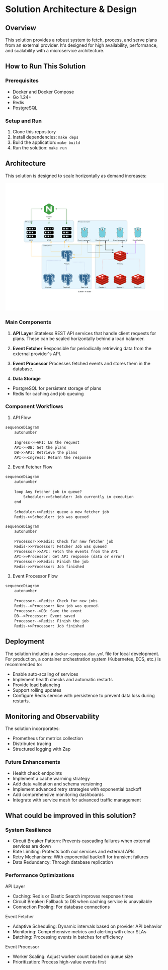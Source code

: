 
# Solution Architecture & Design

## Overview

This solution provides a robust system to fetch, process, and serve plans from an external provider. It's designed for high availability, performance, and scalability with a microservice architecture.

## How to Run This Solution

### Prerequisites

- Docker and Docker Compose
- Go 1.24+
- Redis
- PostgreSQL

### Setup and Run

1. Clone this repository
2. Install dependencies: `make deps`
3. Build the application: `make build`
4. Run the solution: `make run`

## Architecture

This solution is designed to scale horizontally as demand increases:

![Scale API](images/architecture.png "API")

### Main Components

1. **API Layer**
Stateless REST API services that handle client requests for plans. These can be scaled horizontally behind a load balancer.

2. **Event Fetcher**
Responsible for periodically retrieving data from the external provider's API.

3. **Event Processor**
Processes fetched events and stores them in the database.

4. **Data Storage**

- PostgreSQL for persistent storage of plans
- Redis for caching and job queuing

### Component Workflows

1. API Flow

```mermaid
sequenceDiagram
    autonumber

    Ingress->>API: LB the request
    API->>DB: Get the plans
    DB->>API: Retrieve the plans
    API->>Ingress: Return the response
```

2. Event Fetcher Flow

```mermaid
sequenceDiagram
    autonumber

    loop Any fetcher job in queue?
        Scheduler->>Scheduler: Job currently in execution
    end

    Scheduler->>Redis: queue a new fetcher job
    Redis->>Scheduler: job was queued
```

```mermaid
sequenceDiagram
    autonumber

    Processor->>Redis: Check for new fetcher job
    Redis->>Processor: Fetcher Job was queued
    Processor->>API: Fetch the events from the API
    API->>Processor: Get API response (data or error)
    Processor->>Redis: Finish the job
    Redis->>Processor: Job finished
```

3. Event Processor Flow

```mermaid
sequenceDiagram
    autonumber

    Processor-->Redis: Check for new jobs
    Redis-->Processor: New job was queued.
    Processor-->DB: Save the event
    DB-->Processor: Event saved
    Processor-->Redis: Finish the job
    Redis->>Processor: Job finished
```

## Deployment

The solution includes a `docker-compose.dev.yml` file for local development. For production, a container orchestration system (Kubernetes, ECS, etc.) is recommended to:

- Enable auto-scaling of services
- Implement health checks and automatic restarts
- Provide load balancing
- Support rolling updates
- Configure Redis service with persistence to prevent data loss during restarts.

## Monitoring and Observability

The solution incorporates:

- Prometheus for metrics collection
- Distributed tracing
- Structured logging with Zap

### Future Enhancements

- Health check endpoints
- Implement a cache warming strategy
- Add data validation and schema versioning
- Implement advanced retry strategies with exponential backoff
- Add comprehensive monitoring dashboards
- Integrate with service mesh for advanced traffic management

## What could be improved in this solution?

### System Resilience

- Circuit Breaker Pattern: Prevents cascading failures when external services are down
- Rate Limiting: Protects both our services and external APIs
- Retry Mechanisms: With exponential backoff for transient failures
- Data Redundancy: Through database replication

### Performance Optimizations

API Layer

- Caching: Redis or Elastic Search improves response times
- Circuit Breaker: Fallback to DB when caching service is unavailable
- Connection Pooling: For database connections

Event Fetcher

- Adaptive Scheduling: Dynamic intervals based on provider API behavior
- Monitoring: Comprehensive metrics and alerting with clear SLAs
- Batching: Processing events in batches for efficiency

Event Processor

- Worker Scaling: Adjust worker count based on queue size
- Prioritization: Process high-value events first

